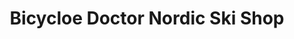 ---
title: "Bicycloe Doctor Nordic Ski Shop"
url: /dousman/bicycloe-doctor-nordic-ski-shop/
shop: Fahrrad
---
